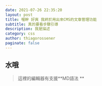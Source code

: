 ```yaml
---
date: 2021-07-26 22:35:20
layout: post
title: 喔幹 好爽 我終於用出來CMS的文章管理功能
subtitle: 真的要看步驟引導
description: 我是描述
category: css
author: thiagorossener
paginate: false
---
```

## 水哦
> 這裡的編輯器有支援**MD語法 **